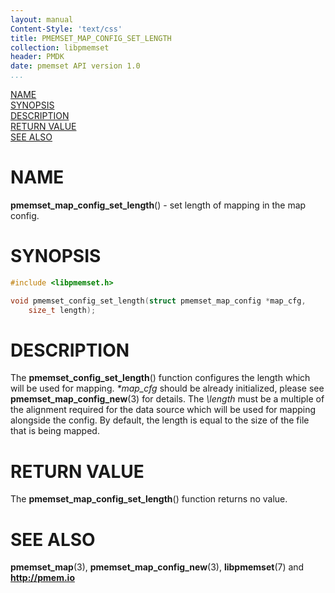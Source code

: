 ```yaml
---
layout: manual
Content-Style: 'text/css'
title: PMEMSET_MAP_CONFIG_SET_LENGTH
collection: libpmemset
header: PMDK
date: pmemset API version 1.0
...
```


[comment]: <> (SPDX-License-Identifier: BSD-3-Clause)
[comment]: <> (Copyright 2021, Intel Corporation)

[comment]: <> (pmemset_map_config_set_length.3 -- man page for pmemset_map_config_set_length)

[NAME](#name)<br />
[SYNOPSIS](#synopsis)<br />
[DESCRIPTION](#description)<br />
[RETURN VALUE](#return-value)<br />
[SEE ALSO](#see-also)<br />

# NAME #

**pmemset_map_config_set_length**() - set length of mapping in the map config.

# SYNOPSIS #

```c
#include <libpmemset.h>

void pmemset_config_set_length(struct pmemset_map_config *map_cfg,
	size_t length);
```

# DESCRIPTION #

The **pmemset_config_set_length**() function configures the length which will be used
for mapping. *\*map_cfg* should be already initialized, please see **pmemset_map_config_new**(3)
for details. The *\length* must be a multiple of the alignment required for the data
source which will be used for mapping alongside the config.
By default, the length is equal to the size of the file that is being mapped.

# RETURN VALUE

The **pmemset_map_config_set_length**() function returns no value.

# SEE ALSO #

**pmemset_map**(3), **pmemset_map_config_new**(3), **libpmemset**(7) and **<http://pmem.io>**
